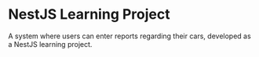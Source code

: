 # NestJS Learning Project
A system where users can enter reports regarding their cars, developed as a NestJS learning project. 
